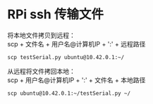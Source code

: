 # RPi ssh 传输文件

将本地文件拷贝到远程：  
scp + 文件名 + 用户名@计算机IP + ':' + 远程路径

```
scp testSerial.py ubuntu@10.42.0.1:~/
```

从远程将文件拷回本地：  
scp + 用户名@计算机IP + ':' + 文件名 + 本地路径

```
scp ubuntu@10.42.0.1:~/testSerial.py ~/
```